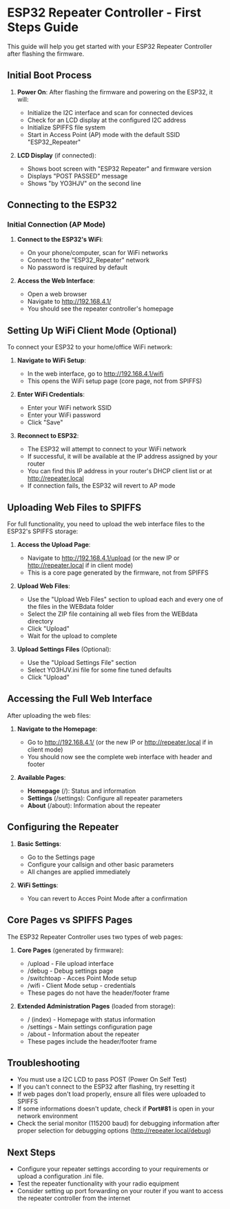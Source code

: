 # ESP32 Repeater Controller - First Steps Guide

This guide will help you get started with your ESP32 Repeater Controller after flashing the firmware.

## Initial Boot Process

1. **Power On**: After flashing the firmware and powering on the ESP32, it will:
   - Initialize the I2C interface and scan for connected devices
   - Check for an LCD display at the configured I2C address
   - Initialize SPIFFS file system
   - Start in Access Point (AP) mode with the default SSID "ESP32_Repeater"

2. **LCD Display** (if connected):
   - Shows boot screen with "ESP32 Repeater" and firmware version
   - Displays "POST PASSED" message
   - Shows "by YO3HJV" on the second line

## Connecting to the ESP32

### Initial Connection (AP Mode)

1. **Connect to the ESP32's WiFi**:
   - On your phone/computer, scan for WiFi networks
   - Connect to the "ESP32_Repeater" network
   - No password is required by default

2. **Access the Web Interface**:
   - Open a web browser
   - Navigate to http://192.168.4.1/
   - You should see the repeater controller's homepage

## Setting Up WiFi Client Mode (Optional)

To connect your ESP32 to your home/office WiFi network:

1. **Navigate to WiFi Setup**:
   - In the web interface, go to http://192.168.4.1/wifi
   - This opens the WiFi setup page (core page, not from SPIFFS)

2. **Enter WiFi Credentials**:
   - Enter your WiFi network SSID
   - Enter your WiFi password
   - Click "Save"

3. **Reconnect to ESP32**:
   - The ESP32 will attempt to connect to your WiFi network
   - If successful, it will be available at the IP address assigned by your router
   - You can find this IP address in your router's DHCP client list or at http://repeater.local
   - If connection fails, the ESP32 will revert to AP mode

## Uploading Web Files to SPIFFS

For full functionality, you need to upload the web interface files to the ESP32's SPIFFS storage:

1. **Access the Upload Page**:
   - Navigate to http://192.168.4.1/upload (or the new IP or http://repeater.local if in client mode)
   - This is a core page generated by the firmware, not from SPIFFS

2. **Upload Web Files**:
   - Use the "Upload Web Files" section to upload each and every one of the files in the WEBdata folder
   - Select the ZIP file containing all web files from the WEBdata directory
   - Click "Upload"
   - Wait for the upload to complete

3. **Upload Settings Files** (Optional):
   - Use the "Upload Settings File" section
   - Select YO3HJV.ini file for some fine tuned defaults
   - Click "Upload"

## Accessing the Full Web Interface

After uploading the web files:

1. **Navigate to the Homepage**:
   - Go to http://192.168.4.1/ (or the new IP or http://repeater.local if in client mode)
   - You should now see the complete web interface with header and footer

2. **Available Pages**:
   - **Homepage** (/): Status and information
   - **Settings** (/settings): Configure all repeater parameters
   - **About** (/about): Information about the repeater

## Configuring the Repeater

1. **Basic Settings**:
   - Go to the Settings page
   - Configure your callsign and other basic parameters
   - All changes are applied immediately

2. **WiFi Settings**:
   - You can revert to Acces Point Mode after a confirmation

## Core Pages vs SPIFFS Pages

The ESP32 Repeater Controller uses two types of web pages:

1. **Core Pages** (generated by firmware):
   - /upload - File upload interface
   - /debug - Debug settings page
   - /switchtoap - Acces Point Mode setup
   - /wifi - Client Mode setup - credentials
   - These pages do not have the header/footer frame

2. **Extended Administration Pages** (loaded from storage):
   - / (index) - Homepage with status information
   - /settings - Main settings configuration page
   - /about - Information about the repeater
   - These pages include the header/footer frame

## Troubleshooting

- You must use a I2C LCD to pass POST (Power On Self Test)
- If you can't connect to the ESP32 after flashing, try resetting it
- If web pages don't load properly, ensure all files were uploaded to SPIFFS
- If some informations doesn't update, check if **Port#81** is open in your network environment
- Check the serial monitor (115200 baud) for debugging information after proper selection for debugging options (http://repeater.local/debug)

## Next Steps

- Configure your repeater settings according to your requirements or upload a configuration .ini file.
- Test the repeater functionality with your radio equipment
- Consider setting up port forwarding on your router if you want to access the repeater controller from the internet
